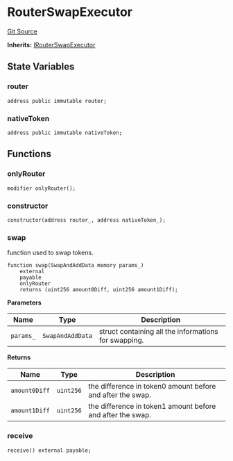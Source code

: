 # RouterSwapExecutor
[Git Source](https://github.com/ArrakisFinance/arrakis-modular/blob/4485c572ded3a830c181fa38ceaac13efe8eb7f1/src/RouterSwapExecutor.sol)

**Inherits:**
[IRouterSwapExecutor](/src/interfaces/IRouterSwapExecutor.sol/interface.IRouterSwapExecutor.md)


## State Variables
### router

```solidity
address public immutable router;
```


### nativeToken

```solidity
address public immutable nativeToken;
```


## Functions
### onlyRouter


```solidity
modifier onlyRouter();
```

### constructor


```solidity
constructor(address router_, address nativeToken_);
```

### swap

function used to swap tokens.


```solidity
function swap(SwapAndAddData memory params_)
    external
    payable
    onlyRouter
    returns (uint256 amount0Diff, uint256 amount1Diff);
```
**Parameters**

|Name|Type|Description|
|----|----|-----------|
|`params_`|`SwapAndAddData`|struct containing all the informations for swapping.|

**Returns**

|Name|Type|Description|
|----|----|-----------|
|`amount0Diff`|`uint256`|the difference in token0 amount before and after the swap.|
|`amount1Diff`|`uint256`|the difference in token1 amount before and after the swap.|


### receive


```solidity
receive() external payable;
```

